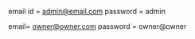 email id  = admin@email.com
password = admin


<!-- for admin panel -->
email= owner@owner.com 
password = owner@owner